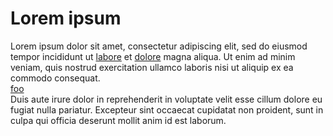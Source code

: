 # Lorem ipsum
Lorem ipsum dolor sit amet, consectetur adipiscing elit, 
sed do eiusmod tempor  incididunt ut [labore](https://en.wiktionary.org/wiki/labore)
et [dolore](https://en.wiktionary.org/wiki/dolore) magna aliqua.
Ut enim ad minim veniam, quis nostrud exercitation ullamco laboris nisi
ut aliquip ex ea commodo consequat.        
[foo](http://foo.com)        
Duis aute irure dolor in reprehenderit in voluptate velit esse
cillum dolore eu fugiat nulla pariatur. Excepteur sint occaecat cupidatat
non proident, sunt in culpa qui officia deserunt mollit anim id est laborum.